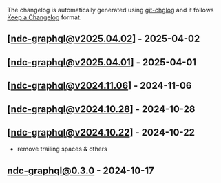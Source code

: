 The changelog is automatically generated using [git-chglog](https://github.com/git-chglog/git-chglog) and it follows [Keep a Changelog](https://keepachangelog.com) format.


<a name="ndc-graphql@v2025.04.02"></a>
## [ndc-graphql@v2025.04.02] - 2025-04-02

<a name="ndc-graphql@v2025.04.01"></a>
## [ndc-graphql@v2025.04.01] - 2025-04-01

<a name="ndc-graphql@v2024.11.06"></a>
## [ndc-graphql@v2024.11.06] - 2024-11-06

<a name="ndc-graphql@v2024.10.28"></a>
## [ndc-graphql@v2024.10.28] - 2024-10-28

<a name="ndc-graphql@v2024.10.22"></a>
## [ndc-graphql@v2024.10.22] - 2024-10-22
- remove trailing spaces & others

<a name="ndc-graphql@0.3.0"></a>
## ndc-graphql@0.3.0 - 2024-10-17
